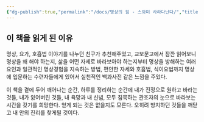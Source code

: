 ```yaml
---
{"dg-publish":true,"permalink":"/docs/명상의 힘 - 스와미 사라다난다/","title":"명상의 힘 - 스와미 사라다난다"}
---
```



## 이 책을 읽게 된 이유

명상, 요가, 호흡법 이야기를 나누던 친구가 추천해주었고, 교보문고에서 잠깐 읽어보니 명상을 왜 해야 하는지, 삶을 어떤 자세로 바라보아야 하는지부터 명상을 방해하는 여러 요인과 일관적인 명상경험을 지속하는 방법, 편안한 자세와 호흡법, 식이요법까지 명상에 입문하는 수련자들에게 있어서 실천적인 백과사전 같은 느낌을 주었다.

이 책을 곁에 두어 깨어나는 순간, 하루를 정리하는 순간에 내가 진정으로 원하고 바라는 것들, 내가 잃어버린 것들, 내 욕망과 내 신념, 모두 침묵하는 관조자의 눈으로 바라보는 시간을 갖기를 희망한다. 얻게 되는 것은 없을지도 모른다. 오히려 방치하던 것들을 깨닫고 내 안의 진리를 찾게될 것이다.
